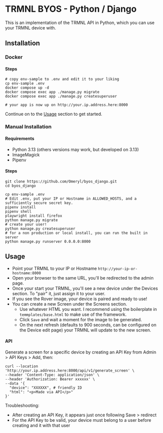 # TRMNL BYOS - Python / Django

This is an implementation of the TRMNL API in Python, which you can use your TRMNL device with.

## Installation
### Docker

#### Steps

```shell
# copy env-sample to .env and edit it to your liking
cp env-sample .env
docker compose up -d
docker compose exec app ./manage.py migrate
docker compose exec app ./manage.py createsuperuser

# your app is now up on http://your.ip.address.here:8000
```

Continue on to the [Usage](#Usage) section to get started.

### Manual Installation
#### Requirements
* Python 3.13 (others versions may work, but developed on 3.13)
* ImageMagick
* Pipenv

#### Steps
```shell
git clone https://github.com/Omeryl/byos_django.git
cd byos_django

cp env-sample .env
# Edit .env, put your IP or Hostname in ALLOWED_HOSTS, and a sufficiently secure secret key.
pipenv install
pipenv shell
playwright install firefox
python manage.py migrate
# create your user!
python manage.py createsuperuser
# for a non production or local install, you can run the built in server
python manage.py runserver 0.0.0.0:8000
```

## Usage

* Point your TRMNL to your IP or Hostname `http://your-ip-or-hostname:8000`
* Open your browser to the same URL, you'll be redirected to the admin page.
* Once your start your TRMNL, you'll see a new device under the Devices section. To "pair" it, just assign it to your user.
* If you see the Rover image, your device is paired and ready to use!
* You can create a new Screen under the Screens section.
  * Use whatever HTML you want. I recommend using the boilerplate in `temmplates/base.html` to make use of the framework.
  * Click `Save` and wait a moment for the image to be generated.
  * On the next refresh (defaults to 900 seconds, can be configured on the Device edit page) your TRMNL will update to the new screen.

#### API

Generate a screen for a specific device by creating an API Key from Admin > API Keys > Add, then:

```shell
curl --location 'http://your.ip.address.here:8000/api/v1/generate_screen' \
--header 'Content-Type: application/json' \
--header 'Authorization: Bearer xxxxxx' \
--data '{
  "device": "XXXXXX", # friendly ID
  "html": "<p>Made via API</p>"
}'
```

Troubleshooting:

* After creating an API Key, it appears just once following Save > redirect
* For the API Key to be valid, your device must belong to a user before creating and it with that user
